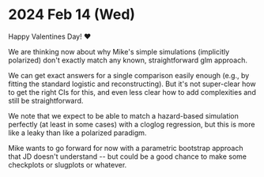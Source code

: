 
2024 Feb 14 (Wed)
=================

Happy Valentines Day! ♥ 

We are thinking now about why Mike's simple simulations (implicitly polarized) don't exactly match any known, straightforward glm approach.

We can get exact answers for a single comparison easily enough (e.g., by fitting the standard logistic and reconstructing). But it's not super-clear how to get the right CIs for this, and even less clear how to add complexities and still be straightforward.

We note that we expect to be able to match a hazard-based simulation perfectly (at least in some cases) with a cloglog regression, but this is more like a leaky than like a polarized paradigm.

Mike wants to go forward for now with a parametric bootstrap approach that JD doesn't understand -- but could be a good chance to make some checkplots or slugplots or whatever.

